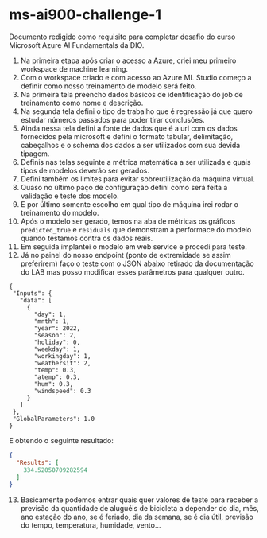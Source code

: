 # ms-ai900-challenge-1

Documento redigido como requisito para completar desafio do curso Microsoft Azure AI Fundamentals da DIO.

1. Na primeira etapa após criar o acesso a Azure, criei meu primeiro workspace de machine learning.
2. Com o workspace criado e com acesso ao Azure ML Studio começo a definir como nosso treinamento de modelo será feito.
3. Na primeira tela preencho dados básicos de identificação do job de treinamento como nome e descrição.
4. Na segunda tela defini o tipo de trabalho que é regressão já que quero estudar números passados para poder tirar conclusões.
5. Ainda nessa tela defini a fonte de dados que é a url com os dados fornecidos pela microsoft e defini o formato tabular, delimitação, cabeçalhos e o schema dos dados a ser utilizados com sua devida tipagem.
6. Definis nas telas seguinte a métrica matemática a ser utilizada e quais tipos de modelos deverão ser gerados.
7. Defini também os limites para evitar sobreutilização da máquina virtual.
8. Quaso no último paço de configuração defini como será feita a validação e teste dos modelo.
9. E por último somente escolho em qual tipo de máquina irei rodar o treinamento do modelo.
10. Após o modelo ser gerado, temos na aba de métricas os gráficos `predicted_true` e `residuals` que demonstram a performace do modelo quando testamos contra os dados reais.
11. Em seguida implantei o modelo em web service e procedi para teste.
12. Já no painel do nosso endpoint (ponto de extremidade se assim preferirem) faço o teste com o JSON abaixo retirado da documentação do LAB mas posso modificar esses parâmetros para qualquer outro.

```
{
 "Inputs": { 
   "data": [
     {
       "day": 1,
       "mnth": 1,   
       "year": 2022,
       "season": 2,
       "holiday": 0,
       "weekday": 1,
       "workingday": 1,
       "weathersit": 2, 
       "temp": 0.3, 
       "atemp": 0.3,
       "hum": 0.3,
       "windspeed": 0.3 
     }
   ]    
 },   
 "GlobalParameters": 1.0
}
```
E obtendo o seguinte resultado:
```json
{
  "Results": [
    334.52050709282594
  ]
}
```

13. Basicamente podemos entrar quais quer valores de teste para receber a previsão da quantidade de aluguéis de bicicleta a depender do dia, mês, ano estação do ano, se é feriado, dia da semana, se é dia útil, previsão do tempo, temperatura, humidade, vento...

